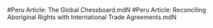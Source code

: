 #Peru
Article: The Global Chessboard.mdN
#Peru
Article: Reconciling Aboriginal Rights with International Trade Agreements.mdN
